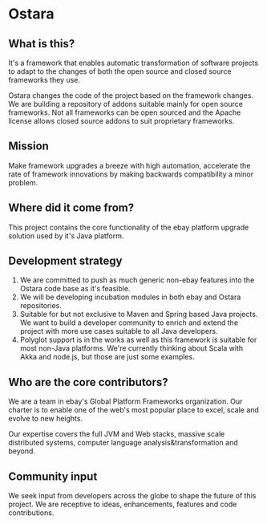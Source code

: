 Ostara
==============

## What is this?
It's a framework that enables automatic transformation of software projects to adapt to the changes of both the open source and closed source frameworks they use.

Ostara changes the code of the project based on the framework changes. We are building a repository of addons suitable mainly for open source frameworks. Not all frameworks can be open sourced and the Apache license allows closed source addons to suit proprietary frameworks.

## Mission
Make framework upgrades a breeze with high automation, accelerate the rate of framework innovations by making backwards compatibility a minor problem.

## Where did it come from?
This project contains the core functionality of the ebay platform upgrade solution used by it's Java platform.

## Development strategy
1. We are committed to push as much generic non-ebay features into the Ostara code base as it's feasible.
1. We will be developing incubation modules in both ebay and Ostara repositories.
1. Suitable for but not exclusive to Maven and Spring based Java projects. We want to build a developer community to enrich and extend the project with more use cases suitable to all Java developers.
2. Polyglot support is in the works as well as this framework is suitable for most non-Java platforms. We're currently thinking about Scala with Akka and node.js, but those are just some examples.

## Who are the core contributors?
We are a team in ebay's Global Platform Frameworks organization. Our charter is to enable one of the web's most popular place to excel, scale and evolve to new heights.

Our expertise covers the full JVM and Web stacks, massive scale distributed systems, computer language analysis&transformation and beyond.

## Community input
We seek input from developers across the globe to shape the future of this project. We are receptive to ideas, enhancements, features and code contributions.

